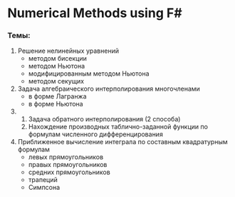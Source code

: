 # Numerical Methods using F#

### Темы: 
1) Решение нелинейных уравнений 
    - методом бисекции
    - методом Ньютона
    - модифицированным методом Ньютона
    - методом секущих
2) Задача алгебраического интерполирования многочленами
    - в форме Лагранжа
    - в форме Ньютона
3) 
    1) Задача обратного интерполирования (2 способа)
    2) Нахождение производных таблично-заданной функции по формулам численного дифференцирования
4) Приближенное вычисление интеграла по составным квадратурным формулам
    - левых прямоугольников
    - правых прямоугольников
    - средних прямоугольников
    - трапеций
    - Симпсона
